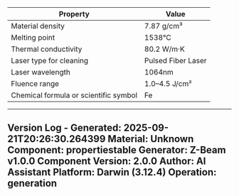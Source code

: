 | Property | Value |
|----------|-------|
| Material density | 7.87 g/cm³ |
| Melting point | 1538°C |
| Thermal conductivity | 80.2 W/m·K |
| Laser type for cleaning | Pulsed Fiber Laser |
| Laser wavelength | 1064nm |
| Fluence range | 1.0–4.5 J/cm² |
| Chemical formula or scientific symbol | Fe |


---
Version Log - Generated: 2025-09-21T20:26:30.264399
Material: Unknown
Component: propertiestable
Generator: Z-Beam v1.0.0
Component Version: 2.0.0
Author: AI Assistant
Platform: Darwin (3.12.4)
Operation: generation
---